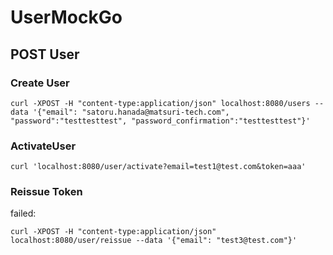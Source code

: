 # UserMockGo


## POST User

### Create User

```
curl -XPOST -H "content-type:application/json" localhost:8080/users --data '{"email": "satoru.hanada@matsuri-tech.com", "password":"testtesttest", "password_confirmation":"testtesttest"}'
```

### ActivateUser

```
curl 'localhost:8080/user/activate?email=test1@test.com&token=aaa'
```

### Reissue Token

failed: 
```
curl -XPOST -H "content-type:application/json" localhost:8080/user/reissue --data '{"email": "test3@test.com"}'
```
